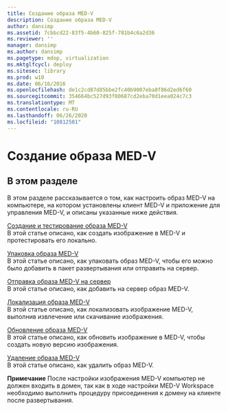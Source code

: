 ```yaml
---
title: Создание образа MED-V
description: Создание образа MED-V
author: dansimp
ms.assetid: 7cbbcd22-83f5-4b60-825f-781b4c6a2d36
ms.reviewer: ''
manager: dansimp
ms.author: dansimp
ms.pagetype: mdop, virtualization
ms.mktglfcycl: deploy
ms.sitesec: library
ms.prod: w10
ms.date: 06/16/2016
ms.openlocfilehash: de1c2cd87d85bbe2fc40b9007eba8f86d2ed6f60
ms.sourcegitcommit: 354664bc527d93f80687cd2eba70d1eea024c7c3
ms.translationtype: MT
ms.contentlocale: ru-RU
ms.lasthandoff: 06/26/2020
ms.locfileid: "10812501"
---
```

# Создание образа MED-V


## В этом разделе


В этом разделе рассказывается о том, как настроить образ MED-V на компьютере, на котором установлены клиент MED-V и приложение для управления MED-V, и описаны указанные ниже действия.

<a href="" id="how-to-create-and-test-a-med-v-image"></a>[Создание и тестирование образа MED-V](how-to-create-and-test-a-med-v-image.md)  
В этой статье описано, как создать изображение в MED-V и протестировать его локально.

<a href="" id="how-to-pack-a-med-v-image"></a>[Упаковка образа MED-V](how-to-pack-a-med-v-image.md)  
В этой статье описано, как упаковать образ MED-V, чтобы его можно было добавить в пакет развертывания или отправить на сервер.

<a href="" id="how-to-upload-a-med-v-image-to-the-server"></a>[Отправка образа MED-V на сервер](how-to-upload-a-med-v-image-to-the-server.md)  
В этой статье описано, как добавить на сервер образ MED-V.

<a href="" id="how-to-localize-a-med-v-image"></a>[Локализация образа MED-V](how-to-localize-a-med-v-image.md)  
В этой статье описано, как локализовать изображение MED-V, выполнив извлечение или скачивание изображения.

<a href="" id="how-to-update-a-med-v-image"></a>[Обновление образа MED-V](how-to-update-a-med-v-image.md)  
В этой статье описано, как обновить изображение в MED-V, чтобы создать новую версию изображения.

<a href="" id="how-to-delete-a-med-v-image"></a>[Удаление образа MED-V](how-to-delete-a-med-v-image.md)  
В этой статье описано, как удалить образ MED-V.

**Примечание**  После настройки изображения MED-V компьютер не должен входить в домен, так как в ходе настройки MED-V Workspace необходимо выполнить процедуру присоединения к домену на клиенте после развертывания.

 

 

 





